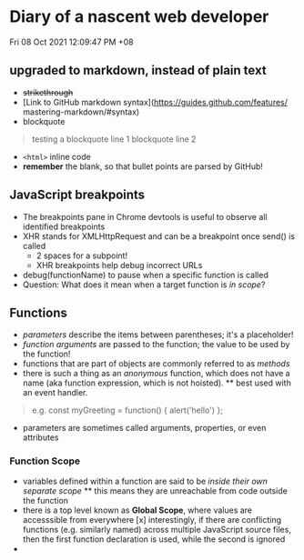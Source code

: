 # Diary of a nascent web developer

Fri 08 Oct 2021 12:09:47 PM +08
## upgraded to markdown, instead of plain text
* ~~strikethrough~~
* [Link to GitHub markdown syntax](https://guides.github.com/features/     mastering-markdown/#syntax)
* blockquote
> testing a blockquote line 1
> blockquote line 2
* `<html>` inline code
* **remember** the blank, so that bullet points are parsed by GitHub!

## JavaScript breakpoints
* The breakpoints pane in Chrome devtools is useful to observe all identified breakpoints
* XHR stands for XMLHttpRequest and can be a breakpoint once send() is called
  * 2 spaces for a subpoint!
  * XHR breakpoints help debug incorrect URLs
* debug(functionName) to pause when a specific function is called
* Question: What does it mean when a target function is _in scope_?

## Functions
* _parameters_ describe the items between parentheses; it's a placeholder!
* _function arguments_ are passed to the function; the value to be used by the function!
* functions that are part of objects are commonly referred to as _methods_
* there is such a thing as an _anonymous_ function, which does not have a name (aka function expression, which is not hoisted). 
** best used with an event handler.
> e.g. 
> const myGreeting = function() { alert('hello') };
* parameters are sometimes called arguments, properties, or even attributes

### Function Scope
* variables defined within a function are said to be _inside their own separate scope_
** this means they are unreachable from code outside the function
* there is a top level known as **Global Scope**, where values are accesssible from everywhere
[x] interestingly, if there are conflicting functions (e.g. similarly named) across multiple JavaScript source files, then the first function declaration is used, while the second is ignored
* 



